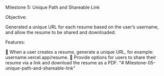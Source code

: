 Milestone 5: Unique Path and Shareable Link

Objective:

Generated a unique URL for each resume based on the user’s username, and allow the resume to be
shared and downloaded.

Features: 

 When a user creates a resume, generate a unique URL, for example:
username.vercel.app/resume.
 Provide options for users to share their resume via a link and download the resume as a
PDF. "# Milestone-05-unique-path-and-shareable-link" 
